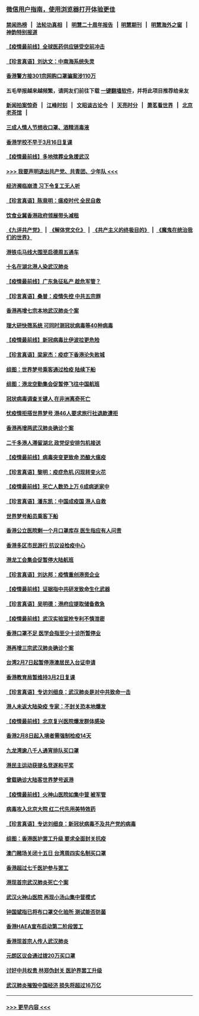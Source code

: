 ### [微信用户指南，使用浏览器打开体验更佳](https://github.com/gfw-breaker/banned-news1/blob/master/indexes/wechat-guide.md?t=0)
#### [禁闻热榜](热点新闻.md?t=0)  &nbsp;&nbsp;|&nbsp;&nbsp; [法轮功真相](https://github.com/gfw-breaker/truth/blob/master/README.md?t=0) &nbsp;&nbsp;|&nbsp;&nbsp; [明慧二十周年报告](https://github.com/gfw-breaker/mh-reports/blob/master/README.md?t=0) &nbsp;&nbsp;|&nbsp;&nbsp;[明慧期刊](https://github.com/gfw-breaker/mh-qikan) &nbsp;&nbsp;|&nbsp;&nbsp; [明慧海外之窗](https://github.com/gfw-breaker/mh-news/blob/master/README.md?t=0) &nbsp;&nbsp;|&nbsp;&nbsp; [神韵特别报道](https://github.com/gfw-breaker/mh-news/blob/master/shenyun.md?t=0)
#### [【疫情最前线】全球医药供应链受空前冲击](../pages/nsc415/n11869614.md?t=02161711) 
#### [【珍言真语】刘达文：中南海系统失灵](../pages/nsc415/n11869465.md?t=02161711) 
#### [香港警方接301宗网购口罩骗案涉110万](../pages/nsc415/n11867572.md?t=02161711) 
#### 五毛举报越来越频繁，请网友们前往下载 [一键翻墙软件](https://github.com/gfw-breaker/ssr-accounts)，并将此项目推荐给亲友
#### [新闻拍案惊奇](https://github.com/gfw-breaker/banned-news1/blob/master/pages/link4.md) &nbsp;&nbsp;|&nbsp;&nbsp; [江峰时刻](https://github.com/gfw-breaker/banned-news1/blob/master/pages/link4.md) &nbsp;&nbsp;|&nbsp;&nbsp; [文昭谈古论今](https://github.com/gfw-breaker/banned-news1/blob/master/pages/link4.md) &nbsp;&nbsp;|&nbsp;&nbsp; [天亮时分](https://github.com/gfw-breaker/banned-news1/blob/master/pages/link4.md) &nbsp;&nbsp;|&nbsp;&nbsp; [萧茗看世界](https://github.com/gfw-breaker/banned-news1/blob/master/pages/link4.md) &nbsp;&nbsp;|&nbsp;&nbsp; [北京老茶馆](https://github.com/gfw-breaker/banned-news1/blob/master/pages/link4.md) &nbsp;&nbsp;|&nbsp;&nbsp; 
#### [三成人情人节想收口罩、酒精消毒液](../pages/nsc415/n11867523.md?t=02161711) 
#### [香港学校不早于3月16日复课](../pages/nsc415/n11867498.md?t=02161711) 
#### [【疫情最前线】多地殡葬业急援武汉](../pages/nsc415/n11866914.md?t=02161711) 
#### [>>> 我要声明退出共产党、共青团、少年队 <<<](https://github.com/begood0513/goodnews/blob/master/quit/letter.md) 
#### [经济濒临崩溃 习下令复工无人听](../pages/nsc415/n11867269.md?t=02161711) 
#### [【珍言真语】陈竟明：瘟疫时代 全民自救](../pages/nsc415/n11866765.md?t=02161711) 
#### [饮食业冀香港政府领展带头减租](../pages/nsc415/n11864876.md?t=02161711) 
#### [《九评共产党》](https://github.com/begood0513/9ping.md/blob/master/README.md) &nbsp;|&nbsp; [《解体党文化》](../../../../jtdwh.md/blob/master/README.md)  &nbsp;|&nbsp; [《共产主义的终极目的》](../../../../gczydzjmd.md/blob/master/README.md) &nbsp;|&nbsp; [《魔鬼在统治我们的世界》](../../../../mgztzwmdsj.md/blob/master/README.md) 
#### [港铁屯马线大围至启德周五通车](../pages/nsc415/n11864842.md?t=02161711) 
#### [十名在湖北港人染武汉肺炎](../pages/nsc415/n11864807.md?t=02161711) 
#### [【疫情最前线】广东急征私产 趁危军管？](../pages/nsc415/n11864205.md?t=02161711) 
#### [【珍言真语】桑普：疫情失控 中共五宗罪](../pages/nsc415/n11864157.md?t=02161711) 
#### [香港再增七宗本地武汉肺炎个案](../pages/nsc415/n11862405.md?t=02161711) 
#### [理大研快筛系统 可同时测冠状病毒等40种病毒](../pages/nsc415/n11862376.md?t=02161711) 
#### [【疫情最前线】新冠病毒比伊波拉更危险](../pages/nsc415/n11862199.md?t=02161711) 
#### [【珍言真语】梁家杰：疫症下香港沦失败城](../pages/nsc415/n11861588.md?t=02161711) 
#### [组图：世界梦号乘客通过检疫 陆续下船](../pages/nsc415/n11858302.md?t=02161711) 
#### [组图：港龙空勤集会促暂停飞往中国航班](../pages/nsc415/n11858190.md?t=02161711) 
#### [冠状病毒调查关键人 在非洲离奇死亡](../pages/nsc415/n11859798.md?t=02161711) 
#### [忧疫情拒搭世界梦号 港46人要求旅行社退款遭拒](../pages/nsc415/n11859849.md?t=02161711) 
#### [香港再增两武汉肺炎确诊个案](../pages/nsc415/n11859833.md?t=02161711) 
#### [二千多港人滞留湖北 政党促安排包机接送](../pages/nsc415/n11859831.md?t=02161711) 
#### [【疫情最前线】病毒突变更致命 恐酿大瘟疫](../pages/nsc415/n11859604.md?t=02161711) 
#### [【珍言真语】黎明：疫症危机 闪现转变火花](../pages/nsc415/n11859199.md?t=02161711) 
#### [【疫情最前线】死亡人数恐上万 6成病逝家中](../pages/nsc415/n11856687.md?t=02161711) 
#### [【珍言真语】潘东凯：中国成疫国 港人自救](../pages/nsc415/n11856962.md?t=02161711) 
#### [世界梦号船员乘客下船](../pages/nsc415/n11856883.md?t=02161711) 
#### [香港公立医院剩一个月口罩库存 医生指应有人问责](../pages/nsc415/n11856875.md?t=02161711) 
#### [香港多区市民游行 抗议设检疫中心](../pages/nsc415/n11856866.md?t=02161711) 
#### [港龙工会集会促暂停大陆航班](../pages/nsc415/n11856840.md?t=02161711) 
#### [【珍言真语】刘达邦：疫情重创港资企业](../pages/nsc415/n11854274.md?t=02161711) 
#### [【疫情最前线】证据指中共研发致命生化武器](../pages/nsc415/n11853087.md?t=02161711) 
#### [【珍言真语】吴明德：港府应提取储备救急](../pages/nsc415/n11852734.md?t=02161711) 
#### [【疫情最前线】武汉实验室抢专利不慎泄密](../pages/nsc415/n11850310.md?t=02161711) 
#### [香港口罩不足 医学会指至少十诊所暂停业](../pages/nsc415/n11850301.md?t=02161711) 
#### [港再增三宗武汉肺炎确诊个案](../pages/nsc415/n11850328.md?t=02161711) 
#### [台湾2月7日起暂停港澳居民入台证申请](../pages/nsc415/n11850304.md?t=02161711) 
#### [香港教育局暂维持3月2日复课](../pages/nsc415/n11850260.md?t=02161711) 
#### [【珍言真语】专访刘细良：武汉肺炎是对中共致命一击](../pages/nsc415/n11849934.md?t=02161711) 
#### [港人未返大陆染疫 专家：不封关恐本地爆发](../pages/nsc415/n11848021.md?t=02161711) 
#### [【疫情最前线】北京复兴医院爆发群体感染](../pages/nsc415/n11847626.md?t=02161711) 
#### [香港2月8日起入境者需强制检疫14天](../pages/nsc415/n11847658.md?t=02161711) 
#### [九龙湾逾八千人通宵排队买口罩](../pages/nsc415/n11847647.md?t=02161711) 
#### [港民主运动获提名竞逐和平奖](../pages/nsc415/n11847633.md?t=02161711) 
#### [曾载确诊大陆客世界梦号返港](../pages/nsc415/n11847608.md?t=02161711) 
#### [【疫情最前线】火神山医院如集中营 被军管](../pages/nsc415/n11847524.md?t=02161711) 
#### [病毒攻入北京大院 红二代先用美特效药](../pages/nsc415/n11847427.md?t=02161711) 
#### [【珍言真语】专访刘细良：新冠状病毒不及共产党的病毒](../pages/nsc415/n11847164.md?t=02161711) 
#### [组图：香港医护罢工升级 要求全面封关抗疫](../pages/nsc415/n11844107.md?t=02161711) 
#### [澳门赌场关闭十五日 台湾周四实名制买口罩](../pages/nsc415/n11845083.md?t=02161711) 
#### [香港超过七千医护参与罢工](../pages/nsc415/n11845051.md?t=02161711) 
#### [港现首宗武汉肺炎死亡个案](../pages/nsc415/n11844998.md?t=02161711) 
#### [武汉火神山医院 再现小汤山集中营模式](../pages/nsc415/n11844763.md?t=02161711) 
#### [钟国斌指已将布口罩交化验所 测试能否防菌](../pages/nsc415/n11842783.md?t=02161711) 
#### [香港HAEA宣布启动第二阶段罢工](../pages/nsc415/n11842723.md?t=02161711) 
#### [香港现首宗人传人武汉肺炎](../pages/nsc415/n11842766.md?t=02161711) 
#### [元朗区议会通过拨20万买口罩](../pages/nsc415/n11842754.md?t=02161711) 
#### [讨好中共权贵 林郑伪封关 医护界罢工升级](../pages/nsc415/n11842359.md?t=02161711) 
#### [武汉肺炎摧毁中国经济 损失将超过16万亿](../pages/nsc415/n11839723.md?t=02161711) 

----
#### [ >>> 更早内容 <<< ](../indexes/nsc415-earlier.md)
